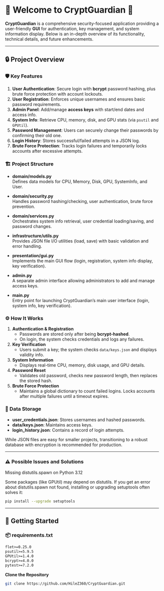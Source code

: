 # 🎉 Welcome to **CryptGuardian** 🎉

**CryptGuardian** is a comprehensive security-focused application providing a user-friendly **GUI** for authentication, key management, and system information display. Below is an in-depth overview of its functionality, technical details, and future enhancements.

---

## 🔒 Project Overview

### 🛡 Key Features

1. **User Authentication**: Secure login with **bcrypt** password hashing, plus brute force protection with account lockouts.  
2. **User Registration**: Enforces unique usernames and ensures basic password requirements.  
3. **Admin Panel**: Add/manage **access keys** with start/end dates and access info.  
4. **System Info**: Retrieve CPU, memory, disk, and GPU stats (via `psutil` and `GPUtil`).  
5. **Password Management**: Users can securely change their passwords by confirming their old one.  
6. **Login History**: Stores successful/failed attempts in a JSON log.  
7. **Brute Force Protection**: Tracks login failures and temporarily locks accounts after excessive attempts.

### 🏗 Project Structure

- **domain/models.py**  
  Defines data models for CPU, Memory, Disk, GPU, SystemInfo, and User.  

- **domain/security.py**  
  Handles password hashing/checking, user authentication, brute force prevention.  

- **domain/services.py**  
  Orchestrates system info retrieval, user credential loading/saving, and password changes.  

- **infrastructure/utils.py**  
  Provides JSON file I/O utilities (load, save) with basic validation and error handling.  

- **presentation/gui.py**  
  Implements the main GUI flow (login, registration, system info display, key verification).  

- **admin.py**  
  A separate admin interface allowing administrators to add and manage access keys.  

- **main.py**  
  Entry point for launching CryptGuardian’s main user interface (login, system info, key verification).  

### ⚙ How It Works

1. **Authentication & Registration**  
   - Passwords are stored only after being **bcrypt-hashed**.  
   - On login, the system checks credentials and logs any failures.  
2. **Key Verification**  
   - Users submit a key; the system checks `data/keys.json` and displays validity info.  
3. **System Information**  
   - Displays real-time CPU, memory, disk usage, and GPU details.  
4. **Password Reset**  
   - Validates old password, checks new password length, then replaces the stored hash.  
5. **Brute Force Protection**  
   - Maintains a global dictionary to count failed logins. Locks accounts after multiple failures until a timeout expires.  

### 📝 Data Storage

- **user_credentials.json**: Stores usernames and hashed passwords.  
- **data/keys.json**: Maintains access keys.  
- **login_history.json**: Contains a record of login attempts.  

While JSON files are easy for smaller projects, transitioning to a robust database with encryption is recommended for production.

---

### ⚠ Possible Issues and Solutions
Missing distutils.spawn on Python 3.12

Some packages (like GPUtil) may depend on distutils. If you get an error about distutils.spawn not found, installing or upgrading setuptools often solves it:
   ```bash
pip install --upgrade setuptools
```

---

## 🚀 Getting Started

### 📦 requirements.txt

```txt
flet>=0.25.0
psutil>=5.9.5
GPUtil>=1.4.0
bcrypt>=4.0.0
pytest>=7.2.0
```
 **Clone the Repository**  
   ```bash
   git clone https://github.com/HileZ360/CryptGuardian.git
